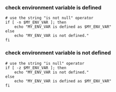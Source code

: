 
### check environment variable is defined

    # use the string "is not null" operator
    if [ -n $MY_ENV_VAR ]; then
        echo "MY_ENV_VAR is defined as $MY_ENV_VAR"
    else
        echo "MY_ENV_VAR is not defined."
    fi 

### check environment variable is not defined

    # use the string "is null" operator
    if [ -z $MY_ENV_VAR ]; then
        echo "MY_ENV_VAR is not defined."
    else
        echo "MY_ENV_VAR is defined as $MY_ENV_VAR"
    fi 

